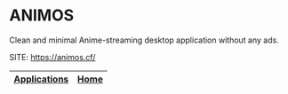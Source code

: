 # ANIMOS

 Clean and minimal Anime-streaming desktop application without any ads.

 SITE: https://animos.cf/

 | [Applications](https://portable-linux-apps.github.io/apps.html) | [Home](https://portable-linux-apps.github.io)
 | --- | --- |
